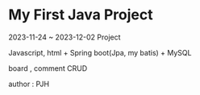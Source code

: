 # My First Java Project

 2023-11-24 ~ 2023-12-02 Project

 Javascript, html + Spring boot(Jpa, my batis) + MySQL

 board , comment CRUD
 
 author : PJH
